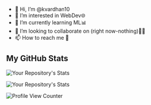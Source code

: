 - 👋 Hi, I’m @kvardhan10
- 👀 I’m interested in WebDev🌐
- 🌱 I’m currently learning ML📊
- 💞️ I’m looking to collaborate on (right now-nothing)👨‍💻
- 📫 How to reach me 📧




## My GitHub Stats
![Your Repository's Stats](https://github-readme-stats.vercel.app/api?username=kvardhan10&show_icons=true)  

![Your Repository's Stats](https://github-readme-stats.vercel.app/api/top-langs/?username=kvardhan10&theme=blue-green)

![Profile View Counter](https://komarev.com/ghpvc/?username=kvardhan10)


<!---
kvardhan10/kvardhan10 is a ✨ special ✨ repository because its `README.md` (this file) appears on your GitHub profile.
You can click the Preview link to take a look at your changes.
--->
